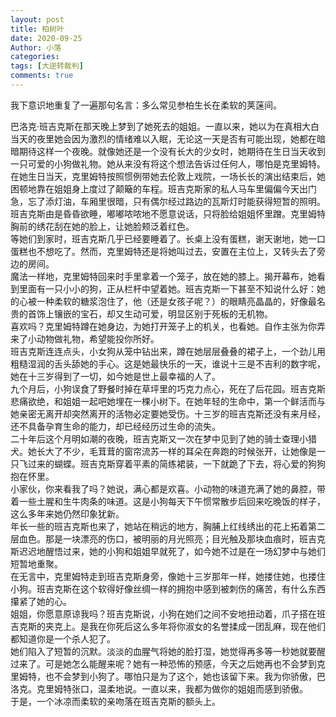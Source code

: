 ```yaml
---
layout: post
title: 柏树叶
date: 2020-09-25
Author: 小落
categories: 
tags: [大逆转裁判]
comments: true
--- 
```

我下意识地重复了一遍那句名言：多么常见参柏生长在柔软的荚蒾间。
<br>
<!--more-->

巴洛克·班吉克斯在那天晚上梦到了她死去的姐姐。一直以来，她以为在真相大白当天的夜里她会因为激烈的情绪难以入眠，无论这一天是否有可能出现，她都在暗暗期待这样一个夜晚。就像她还是一个没有长大的少女时，她期待在生日当天收到一只可爱的小狗做礼物。她从来没有将这个想法告诉过任何人，哪怕是克里姆特。<br>
在她生日当天，克里姆特按照惯例带她去伦敦上戏院，一场长长的演出结束后，她困顿地靠在姐姐身上度过了颠簸的车程。班吉克斯家的私人马车里偏偏今天出门急，忘了添灯油，车厢里很暗，只有偶尔经过路边的瓦斯灯时能获得短暂的照明。班吉克斯由是昏昏欲睡，嘟嘟哝哝地不愿意说话，只将脸给姐姐怀里蹭。克里姆特胸前的绣花刮在她的脸上，让她脸颊泛着红色。<br>
等她们到家时，班吉克斯几乎已经要睡着了。长桌上没有蛋糕，谢天谢地，她一口蛋糕也不想吃了。然而，克里姆特还是将她叫过去，安置在主位上，又转头去了旁边的房间。<br>
魔法一样地，克里姆特回来时手里拿着一个笼子，放在她的膝上。揭开幕布，她看到里面有一只小小的狗，正从栏杆中望着她。班吉克斯一下甚至不知说什么好：她的心被一种柔软的糖浆泡住了，他（还是女孩子呢？）的眼睛亮晶晶的，好像最名贵的首饰上镶嵌的宝石，却又生动可爱，明显区别于死板的无机物。<br>
喜欢吗？克里姆特蹲在她身边，为她打开笼子上的机关，也看她。自作主张为你弄来了小动物做礼物，希望能投你所好。<br>
班吉克斯连连点头，小女狗从笼中钻出来，蹲在她层层叠叠的裙子上，一个劲儿用粗糙湿润的舌头舔她的手心。这是她最快乐的一天，谁说十三是不吉利的数字呢，她在十三岁得到了一切，如今她是世上最幸福的人了。<br>
九个月后，小狗误食了野餐时掉在草坪里的巧克力点心，死在了后花园。班吉克斯悲痛欲绝，和姐姐一起吧她埋在一棵小树下。在她年轻的生命中，第一个鲜活而与她亲密无离开却突然离开的活物必定要她受伤。十三岁的班吉克斯还没有来月经，还不具备孕育生命的能力，却已经经历过生命的流失。<br>
二十年后这个月明如潮的夜晚，班吉克斯又一次在梦中见到了她的骑士查理小猎犬。她长大了不少，毛茸茸的窗帘流苏一样的耳朵在奔跑的时候张开，让她像是一只飞过来的蝴蝶。班吉克斯穿着平素的简练裙装，一下就跪了下去，将心爱的狗狗抱在怀里。<br>
小家伙，你来看我了吗？她说，满心都是欢喜。小动物的味道充满了她的鼻腔，带着一些土腥和生牛肉条的味道。这是小狗每天下午惯常散步后回来吃晚饭的样子，这么多年来她仍然印象犹新。<br>
年长一些的班吉克斯也来了，她站在稍远的地方，胸脯上红线绣出的花上拓着第二层血色。那是一块漂亮的伤口，被明丽的月光照亮；目光触及那块血痕时，班吉克斯迟迟地醒悟过来，她的小狗和姐姐早就死了，如今她不过是在一场幻梦中与她们短暂地重聚。<br>
在无言中，克里姆特走到班吉克斯身旁，像她十三岁那年一样，她搂住她，也搂住小狗。班吉克斯在这个软得好像丝绸一样的拥抱中感到被刺伤的痛苦，有什么东西攥紧了她的心。<br>
姐姐，你愿意原谅我吗？班吉克斯说，小狗在她们之间不安地扭动着，爪子搭在班吉克斯的夹克上。是我在你死后这么多年将你淑女的名誉揉成一团乱麻，现在他们都知道你是一个杀人犯了。<br>
她们陷入了短暂的沉默。淡淡的血腥气将她的脸打湿，她觉得再多等一秒她就要醒过来了。可是她怎么能醒来呢？她有一种恐怖的预感，今天之后她再也不会梦到克里姆特，也不会梦到小狗了。哪怕只是为了这个，她也该留下来。我为你骄傲，巴洛克。克里姆特张口，温柔地说。一直以来，我都为做你的姐姐而感到骄傲。<br>
于是，一个冰凉而柔软的亲吻落在班吉克斯的额头上。
